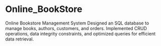 # Online_BookStore
Online Bookstore Management System  Designed an SQL database to manage books, authors, customers, and orders. Implemented CRUD operations, data integrity constraints, and optimized queries for efficient data retrieval.
